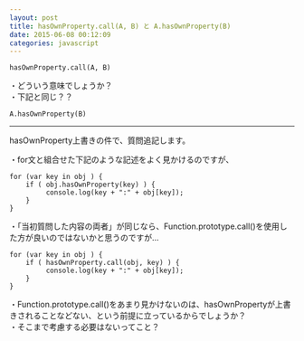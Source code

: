 ```yaml
---
layout: post
title: hasOwnProperty.call(A, B) と A.hasOwnProperty(B)
date: 2015-06-08 00:12:09
categories: javascript
---
```

<pre><code>hasOwnProperty.call(A, B)
</code></pre>

<p>・どういう意味でしょうか？<br>
・下記と同じ？？</p>

<pre><code>A.hasOwnProperty(B)
</code></pre>

<hr>

<p>hasOwnProperty上書きの件で、質問追記します。</p>

<p>・for文と組合せた下記のような記述をよく見かけるのですが、</p>

<pre><code>for (var key in obj ) {
    if ( obj.hasOwnProperty(key) ) {
         console.log(key + ":" + obj[key]);
    }
}
</code></pre>

<p>・「当初質問した内容の両者」が同じなら、Function.prototype.call()を使用した方が良いのではないかと思うのですが…</p>

<pre><code>for (var key in obj ) {
    if ( hasOwnProperty.call(obj, key) ) {
         console.log(key + ":" + obj[key]);
    }
}
</code></pre>

<p>・Function.prototype.call()をあまり見かけないのは、hasOwnPropertyが上書きされることなどない、という前提に立っているからでしょうか？<br>
・そこまで考慮する必要はないってこと？</p>
